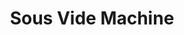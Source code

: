 ---
title: Sous Vide Machine
layout: project
image: ../assets/images/autonomous-robot/robot2.jpg
link: /projects/sous-vide-machine/

---